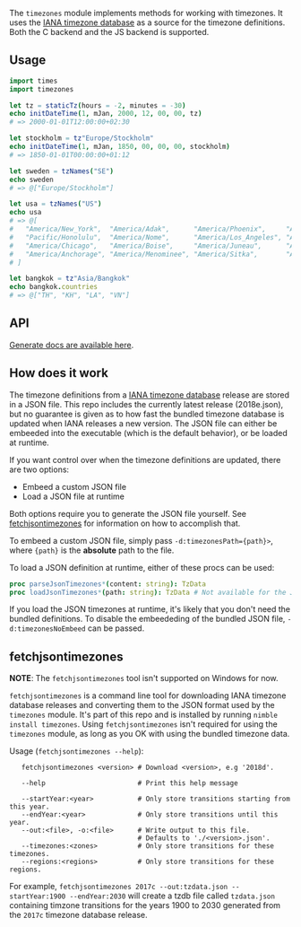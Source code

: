 The `timezones` module implements methods for working with timezones. It uses the [IANA timezone database](https://en.wikipedia.org/wiki/Tz_database) as a source for the timezone definitions. Both the C backend and the JS backend is supported.

## Usage
```nim
import times
import timezones

let tz = staticTz(hours = -2, minutes = -30)
echo initDateTime(1, mJan, 2000, 12, 00, 00, tz)
# => 2000-01-01T12:00:00+02:30

let stockholm = tz"Europe/Stockholm"
echo initDateTime(1, mJan, 1850, 00, 00, 00, stockholm)
# => 1850-01-01T00:00:00+01:12

let sweden = tzNames("SE")
echo sweden
# => @["Europe/Stockholm"]

let usa = tzNames("US")
echo usa
# => @[
#   "America/New_York",  "America/Adak",      "America/Phoenix",     "America/Yakutat",
#   "Pacific/Honolulu",  "America/Nome",      "America/Los_Angeles", "America/Detroit",
#   "America/Chicago",   "America/Boise",     "America/Juneau",      "America/Metlakatla",
#   "America/Anchorage", "America/Menominee", "America/Sitka",       "America/Denver"
# ]

let bangkok = tz"Asia/Bangkok"
echo bangkok.countries
# => @["TH", "KH", "LA", "VN"] 
```

## API
[Generate docs are available here](https://gulpf.github.io/timezones/timezones.html).

## How does it work
The timezone definitions from a [IANA timezone database](https://en.wikipedia.org/wiki/Tz_database) release are stored in a JSON file. This repo includes the currently latest release (2018e.json), but no guarantee is given as to how fast the bundled timezone database is updated when IANA releases a new version. The JSON file can either be embeeded into the executable (which is the default behavior), or be loaded at runtime.

If you want control over when the timezone definitions are updated, there are two
options:
- Embeed a custom JSON file
- Load a JSON file at runtime

Both options require you to generate the JSON file yourself. See [fetchjsontimezones](#fetchjsontimezones) for information on how to accomplish that.

To embeed a custom JSON file, simply pass `-d:timezonesPath={path}>`, where `{path}` is the **absolute** path to the file.

To load a JSON definition at runtime, either of these procs can be used:
```nim
proc parseJsonTimezones*(content: string): TzData
proc loadJsonTimezones*(path: string): TzData # Not available for the JS backend
```
If you load the JSON timezones at runtime, it's likely that you don't need the bundled definitions. To disable the embeededing of the bundled JSON file, `-d:timezonesNoEmbeed` can be passed.

## fetchjsontimezones <a name="fetchjsontimezones"></a>

**NOTE**: The `fetchjsontimezones` tool isn't supported on Windows for now.

`fetchjsontimezones` is a command line tool for downloading IANA timezone database releases and converting them to the JSON format used by the `timezones` module. It's part of this repo and is installed by running `nimble install timezones`. Using `fetchjsontimezones` isn't required for using the `timezones` module, as long as you OK with using the bundled timezone data.

Usage (`fetchjsontimezones --help`):
 ```
    fetchjsontimezones <version> # Download <version>, e.g '2018d'.

    --help                       # Print this help message

    --startYear:<year>           # Only store transitions starting from this year.
    --endYear:<year>             # Only store transitions until this year.
    --out:<file>, -o:<file>      # Write output to this file.
                                 # Defaults to './<version>.json'.
    --timezones:<zones>          # Only store transitions for these timezones.
    --regions:<regions>          # Only store transitions for these regions.
```

For example, `fetchjsontimezones 2017c --out:tzdata.json --startYear:1900 --endYear:2030` will create a tzdb file called `tzdata.json` containing timzone transitions for the years 1900 to 2030 generated from the `2017c` timezone database release.
